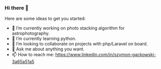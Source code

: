 ### Hi there 👋

Here are some ideas to get you started:

- 🔭 I’m currently working on photo stacking algorithm for astrophotography.
- 🌱 I’m currently learning python.
- 👯 I’m looking to collaborate on projects with php/Laravel on board.
- 💬 Ask me about anything you want.
- 📫 How to reach me: https://www.linkedin.com/in/szymon-gackowski-3a65a51a5

